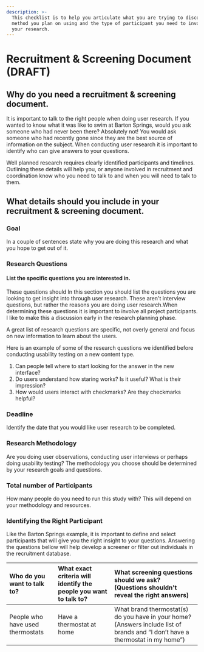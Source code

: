 ```yaml
---
description: >-
  This checklist is to help you articulate what you are trying to discover, the
  method you plan on using and the type of participant you need to involve in
  your research.
---
```


# Recruitment & Screening Document \(DRAFT\)

## Why do you need a recruitment & screening document.

It is important to talk to the right people when doing user research. If you wanted to know what it was like to swim at Barton Springs, would you ask someone who had never been there? Absolutely not! You would ask someone who had recently gone since they are the best source of information on the subject. When conducting user research it is important to identify who can give answers to your questions.

Well planned research requires clearly identified participants and timelines. Outlining these details will help you, or anyone involved in recruitment and coordination know who you need to talk to and when you will need to talk to them.  

## **What details should you include in your recruitment & screening document.**

### **Goal**

In a couple of sentences state why you are doing this research and what you hope to get out of it. 

### **Research Questions**

#### List the specific questions you are interested in. 

These questions should In this section you should list the questions you are looking to get insight into through user research. These aren't interview questions, but rather the reasons you are doing user research.When determining these questions it is important to involve all project participants. I like to make this a discussion early in the research planning phase.

A great list of research questions are specific, not overly general and focus on new information to learn about the users. 

Here is an example of some of the research questions we identified before conducting usability testing on a new content type.

1. Can people tell where to start looking for the answer in the new interface?
2. Do users understand how staring works? Is it useful? What is their impression?
3. How would users interact with checkmarks? Are they checkmarks helpful?

### **Deadline**

Identify the date that you would like user research to be completed.

### Research Methodology

Are you doing user observations, conducting user interviews or perhaps doing usability testing? The methodology you choose should be determined by your research goals and questions. 

### Total number of Participants

How many people do you need to run this study with? This will depend on your methodology and resources.

### Identifying the Right Participant

Like the Barton Springs example, it is important to define and select participants that will give you the right insight to your questions. Answering the questions bellow will help develop a screener or filter out individuals in the recruitment database. 

| Who do you want to talk to? | What exact criteria will identify the people you want to talk to? | What screening questions should we ask? \(Questions shouldn't reveal the right answers\)   |
| :--- | :--- | :--- |
| People who have used thermostats | Have a thermostat at home | What brand thermostat\(s\) do you have in your home? \(Answers include list of brands and “I don’t have a thermostat in my home”\) |





## 







